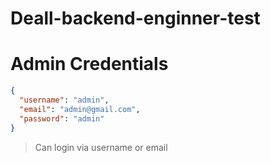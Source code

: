 # Deall-backend-enginner-test

# Admin Credentials

```json
{
  "username": "admin",
  "email": "admin@gmail.com",
  "password": "admin"
}
```

> Can login via username or email
